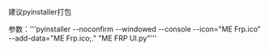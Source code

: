 建议pyinstaller打包

参数：'''pyinstaller --noconfirm --windowed --console --icon="ME Frp.ico" --add-data="ME Frp.ico;." "ME FRP UI.py"'''
